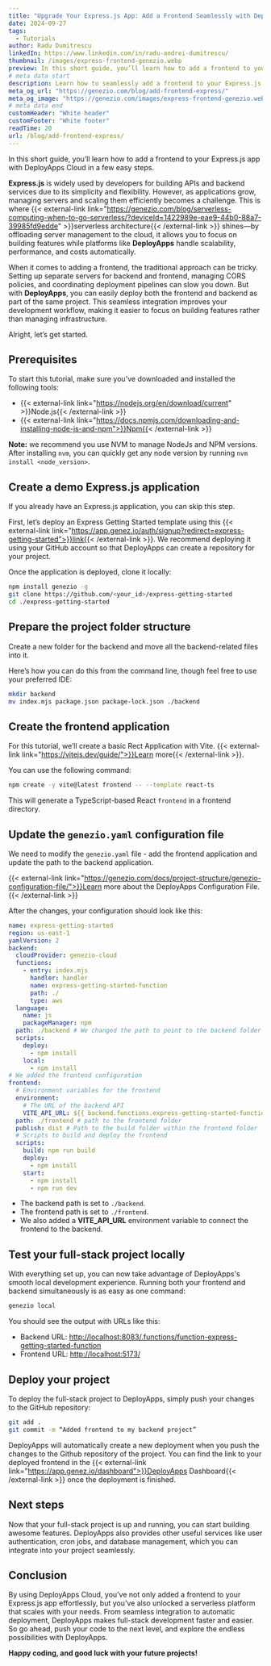 ```yaml
---
title: "Upgrade Your Express.js App: Add a Frontend Seamlessly with DeployApps"
date: 2024-09-27
tags:
  - Tutorials
author: Radu Dumitrescu
linkedIn: https://www.linkedin.com/in/radu-andrei-dumitrescu/
thumbnail: /images/express-frontend-genezio.webp
preview: In this short guide, you’ll learn how to add a frontend to your Express.js app with DeployApps Cloud in a few easy steps.
# meta data start
description: Learn how to seamlessly add a frontend to your Express.js app with DeployApps Cloud in a few easy steps, simplifying full-stack development and deployment
meta_og_url: "https://genezio.com/blog/add-frontend-express/"
meta_og_image: "https://genezio.com/images/express-frontend-genezio.webp"
# meta data end
customHeader: "White header"
customFooter: "White footer"
readTime: 20
url: /blog/add-frontend-express/
---
```


In this short guide, you’ll learn how to add a frontend to your Express.js app with DeployApps Cloud in a few easy steps.

**Express.js** is widely used by developers for building APIs and backend services due to its simplicity and flexibility. However, as applications grow, managing servers and scaling them efficiently becomes a challenge. This is where {{< external-link link="https://genezio.com/blog/serverless-computing-when-to-go-serverless/?deviceId=1422989e-eae9-44b0-88a7-39985fd9edde" >}}serverless architecture{{< /external-link >}} shines—by offloading server management to the cloud, it allows you to focus on building features while platforms like **DeployApps** handle scalability, performance, and costs automatically.

When it comes to adding a frontend, the traditional approach can be tricky. Setting up separate servers for backend and frontend, managing CORS policies, and coordinating deployment pipelines can slow you down. But with **DeployApps**, you can easily deploy both the frontend and backend as part of the same project. This seamless integration improves your development workflow, making it easier to focus on building features rather than managing infrastructure.

Alright, let’s get started.

## Prerequisites

To start this tutorial, make sure you’ve downloaded and installed the following tools:

- {{< external-link link="https://nodejs.org/en/download/current" >}}Node.js{{< /external-link >}}
- {{< external-link link="https://docs.npmjs.com/downloading-and-installing-node-js-and-npm">}}Npm{{< /external-link >}}

**Note:** we recommend you use NVM to manage NodeJs and NPM versions. After installing `nvm`, you can quickly get any node version by running `nvm install <node_version>`.

## Create a demo Express.js application

If you already have an Express.js application, you can skip this step.

First, let’s deploy an Express Getting Started template using this {{< external-link link="https://app.genez.io/auth/signup?redirect=express-getting-started">}}link{{< /external-link >}}. We recommend deploying it using your GitHub account so that DeployApps can create a repository for your project.

Once the application is deployed, clone it locally:

```bash
npm install genezio -g
git clone https://github.com/<your_id>/express-getting-started
cd ./express-getting-started
```

## Prepare the project folder structure

Create a new folder for the backend and move all the backend-related files into it.

Here’s how you can do this from the command line, though feel free to use your preferred IDE:

```bash
mkdir backend
mv index.mjs package.json package-lock.json ./backend
```

## Create the frontend application

For this tutorial, we’ll create a basic Rect Application with Vite. {{< external-link link="https://vitejs.dev/guide/">}}Learn more{{< /external-link >}}.

You can use the following command:

```bash
npm create -y vite@latest frontend -- --template react-ts
```

This will generate a TypeScript-based React `frontend` in a frontend directory.

## Update the `genezio.yaml` configuration file

We need to modify the `genezio.yaml` file - add the frontend application and update the path to the backend application.

{{< external-link link="https://genezio.com/docs/project-structure/genezio-configuration-file/">}}Learn more about the DeployApps Configuration File.{{< /external-link >}}

After the changes, your configuration should look like this:

```yaml
name: express-getting-started
region: us-east-1
yamlVersion: 2
backend:
  cloudProvider: genezio-cloud
  functions:
    - entry: index.mjs
      handler: handler
      name: express-getting-started-function
      path: ./
      type: aws
  language:
    name: js
    packageManager: npm
  path: ./backend # We changed the path to point to the backend folder
  scripts:
    deploy:
      - npm install
    local:
      - npm install
# We added the frontend configuration
frontend:
  # Environment variables for the frontend
  environment:
    # The URL of the backend API
    VITE_API_URL: ${{ backend.functions.express-getting-started-function.url }}
  path: ./frontend # path to the frontend folder
  publish: dist # Path to the build folder within the frontend folder
  # Scripts to build and deploy the frontend
  scripts:
    build: npm run build
    deploy:
      - npm install
    start:
      - npm install
      - npm run dev
```

- The backend path is set to `./backend`.
- The frontend path is set to `./frontend`.
- We also added a **VITE_API_URL** environment variable to connect the frontend to the backend.

## Test your full-stack project locally

With everything set up, you can now take advantage of DeployApps's smooth local development experience. Running both your frontend and backend simultaneously is as easy as one command:

```bash
genezio local
```

You should see the output with URLs like this:

- Backend URL: [http://localhost:8083/.functions/function-express-getting-started-function](http://localhost:8083/.functions/function-express-getting-started-function)
- Frontend URL: [http://localhost:5173/](http://localhost:5173/)

## Deploy your project

To deploy the full-stack project to DeployApps, simply push your changes to the GitHub repository:

```bash
git add .
git commit -m “Added frontend to my backend project”
```

DeployApps will automatically create a new deployment when you push the changes to the Github repository of the project. You can find the link to your deployed frontend in the {{< external-link link="https://app.genez.io/dashboard">}}DeployApps Dashboard{{< /external-link >}} once the deployment is finished.

## Next steps

Now that your full-stack project is up and running, you can start building awesome features. DeployApps also provides other useful services like user authentication, cron jobs, and database management, which you can integrate into your project seamlessly.

## Conclusion

By using DeployApps Cloud, you’ve not only added a frontend to your Express.js app effortlessly, but you’ve also unlocked a serverless platform that scales with your needs. From seamless integration to automatic deployment, DeployApps makes full-stack development faster and easier. So go ahead, push your code to the next level, and explore the endless possibilities with DeployApps.

**Happy coding, and good luck with your future projects!**
